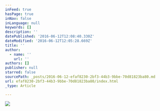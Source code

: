 ```yaml
---
inFeed: true
hasPage: true
inNav: false
inLanguage: null
keywords: []
description: ''
datePublished: '2016-06-12T12:08:40.330Z'
dateModified: '2016-06-12T12:05:28.669Z'
title: ''
author:
  - name: ''
    url: ''
authors: []
publisher: null
starred: false
sourcePath: _posts/2016-06-12-efaf8230-2bf3-44b3-9bbe-70d81823ba80.md
url: efaf8230-2bf3-44b3-9bbe-70d81823ba80/index.html
_type: Article

---
```

![](https://s3-us-west-2.amazonaws.com/the-grid-img/p/8ffc90e8da7f3a914e1fec5b36755aef0c554e5e.jpg)